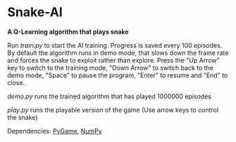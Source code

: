 # Snake-AI
**A Q-Learning algorithm that plays snake**

Run *train.py* to start the AI training. Progress is saved every 100 episodes. By default the algorithm runs in demo mode, that slows down the frame rate and forces the snake to exploit rather than explore. Press the "Up Arrow" key to switch to the training mode, "Down Arrow" to switch back to the demo mode, "Space" to pause the program, "Enter" to resume and "End" to close.

*demo.py* runs the trained algorithm that has played 1000000 episodes

*play.py* runs the playable version of the game (Use arrow keys to control the snake)


Dependencies: [PyGame](https://www.pygame.org/download.shtml), [NumPy](https://pypi.org/project/numpy/)
